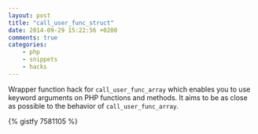 ```yaml
---
layout: post
title: "call_user_func_struct"
date: 2014-09-29 15:22:56 +0200
comments: true
categories: 
    - php
    - snippets
    - hacks
---
```


Wrapper function hack for `call_user_func_array` which enables you to use keyword arguments on PHP functions and methods. It aims to be as close as possible to the behavior of `call_user_func_array`.
<!--more-->

{% gistfy 7581105 %}
